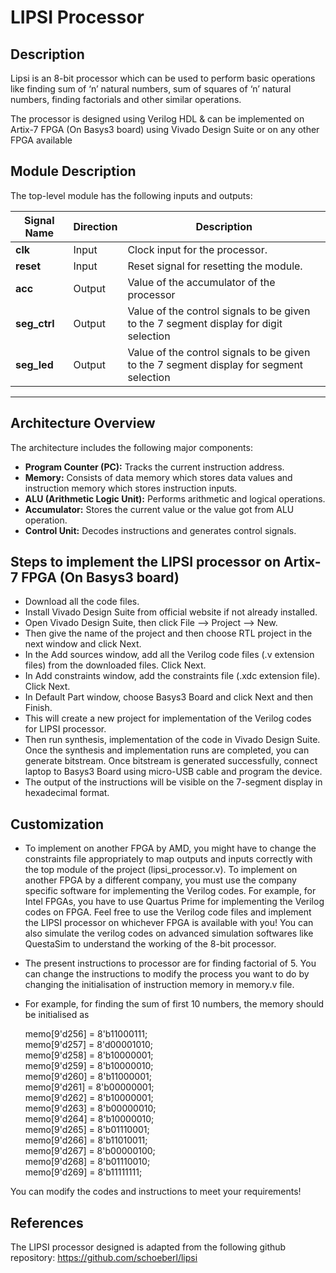 ﻿# LIPSI Processor

## Description

Lipsi is an 8-bit processor which can be used to perform basic operations like finding sum of ‘n’ natural numbers, sum of squares of ‘n’ natural numbers, finding factorials and other similar operations.
 
The processor is designed using Verilog HDL & can be implemented on Artix-7 FPGA (On Basys3 board) using Vivado Design Suite or on any other FPGA available

## Module Description

The top-level module has the following inputs and outputs:

| **Signal Name**      | **Direction** | **Description**                                                      |
|-----------------------|---------------|----------------------------------------------------------------------|
| **clk**              | Input         | Clock input for the processor.                                          |
| **reset**            | Input         | Reset signal for resetting the module.                              |
| **acc**              | Output        | Value of the accumulator of the processor                            |
| **seg_ctrl**         | Output        | Value of the control signals to be given to the 7 segment display for digit selection    |
| **seg_led**          | Output        | Value of the control signals to be given to the 7 segment display for segment selection  |


---

## Architecture Overview

The architecture includes the following major components:

- **Program Counter (PC):** Tracks the current instruction address.
- **Memory:** Consists of data memory which stores data values and instruction memory which stores instruction inputs.
- **ALU (Arithmetic Logic Unit):** Performs arithmetic and logical operations.
- **Accumulator:** Stores the current value or the value got from ALU operation.
- **Control Unit:** Decodes instructions and generates control signals.

## Steps to implement the LIPSI processor on Artix-7 FPGA (On Basys3 board)

- Download all the code files. 
- Install Vivado Design Suite from official website if not already installed.
- Open Vivado Design Suite, then click File --> Project --> New.
- Then give the name of the project and then choose RTL project in the next window and click Next.
- In the Add sources window, add all the Verilog code files (.v extension files) from the downloaded files. Click Next.
- In Add constraints window, add the constraints file (.xdc extension file). Click Next.
- In Default Part window, choose Basys3 Board and click Next and then Finish.
- This will create a new project for implementation of the Verilog codes for LIPSI processor.
- Then run synthesis, implementation of the code in Vivado Design Suite. Once the synthesis and implementation runs are completed, you can generate bitstream. Once bitstream is generated successfully, connect laptop to Basys3 Board using micro-USB cable and program the device. 
- The output of the instructions will be visible on the 7-segment display in hexadecimal format.

## Customization

- To implement on another FPGA by AMD, you might have to change the constraints file appropriately to map outputs and inputs correctly with the top module of the project (lipsi_processor.v). To implement on another FPGA by a different company, you must use the company specific software for implementing the Verilog codes. For example, for Intel FPGAs, you have to use Quartus Prime for implementing the Verilog codes on FPGA. Feel free to use the Verilog code files and implement the LIPSI processor on whichever FPGA is available with you! You can also simulate the verilog codes on advanced simulation softwares like QuestaSim to understand the working of the 8-bit processor.

- The present instructions to processor are for finding factorial of 5. You can change the instructions to modify the process you want to do by changing the initialisation of instruction memory in memory.v  file. 
- For example, for finding the sum of first 10 numbers, the memory should be initialised as


    memo[9'd256] = 8'b11000111; <br>
    memo[9'd257] = 8'd00001010; <br>
    memo[9'd258] = 8'b10000001; <br>
    memo[9'd259] = 8'b10000010; <br>
    memo[9'd260] = 8'b11000001; <br>
    memo[9'd261] = 8'b00000001; <br>
    memo[9'd262] = 8'b10000001; <br>
    memo[9'd263] = 8'b00000010; <br>
    memo[9'd264] = 8'b10000010; <br>
    memo[9'd265] = 8'b01110001; <br>
    memo[9'd266] = 8'b11010011; <br>
    memo[9'd267] = 8'b00000100; <br>
    memo[9'd268] = 8'b01110010; <br>
    memo[9'd269] = 8'b11111111;

You can modify the codes and instructions to meet your requirements!

## References

The LIPSI processor designed is adapted from the following github repository:
https://github.com/schoeberl/lipsi
